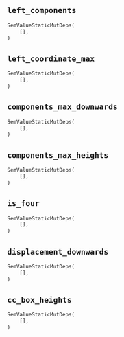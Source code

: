 ## `left_components`

```rust
SemValueStaticMutDeps(
    [],
)
```

## `left_coordinate_max`

```rust
SemValueStaticMutDeps(
    [],
)
```

## `components_max_downwards`

```rust
SemValueStaticMutDeps(
    [],
)
```

## `components_max_heights`

```rust
SemValueStaticMutDeps(
    [],
)
```

## `is_four`

```rust
SemValueStaticMutDeps(
    [],
)
```

## `displacement_downwards`

```rust
SemValueStaticMutDeps(
    [],
)
```

## `cc_box_heights`

```rust
SemValueStaticMutDeps(
    [],
)
```
